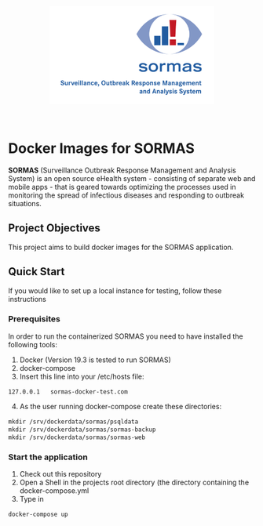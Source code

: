 <p align="center">
  <a href="https://sormas.org/">
    <img
      alt="SORMAS - Surveillance, Outbreak Response Management and Analysis System"
      src="logo.png"
      height="200"
    />
  </a>
  <br/>
</p>
<br/>

# Docker Images for SORMAS

**SORMAS** (Surveillance Outbreak Response Management and Analysis System) is an open source eHealth system - consisting of separate web and mobile apps - that is geared towards optimizing the processes used in monitoring the spread of infectious diseases and responding to outbreak situations.

## Project Objectives
This project aims to build docker images for the SORMAS application.

## Quick Start

If you would like to set up a local instance for testing, follow these instructions

### Prerequisites

In order to run the containerized SORMAS you need to have installed the following tools: 

1. Docker (Version 19.3 is tested to run SORMAS)
2. docker-compose
3. Insert this line into your /etc/hosts file: 
``` 
127.0.0.1	sormas-docker-test.com
```  
4. As the user running docker-compose create these directories:
```
mkdir /srv/dockerdata/sormas/psqldata
mkdir /srv/dockerdata/sormas/sormas-backup
mkdir /srv/dockerdata/sormas/sormas-web

```

### Start the application
1. Check out this repository
2. Open a Shell in the projects root directory (the directory containing the docker-compose.yml
3. Type in 
```
docker-compose up
```